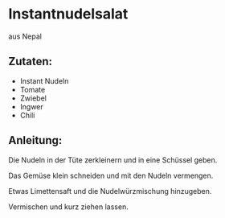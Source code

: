 Instantnudelsalat
===
aus Nepal

Zutaten:
---
-   Instant Nudeln
-   Tomate
-   Zwiebel
-   Ingwer
-   Chili

Anleitung:
---
Die Nudeln in der Tüte zerkleinern und in eine Schüssel geben.

Das Gemüse klein schneiden und mit den Nudeln vermengen.

Etwas Limettensaft und die Nudelwürzmischung hinzugeben.

Vermischen und kurz ziehen lassen.